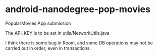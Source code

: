 # android-nanodegree-pop-movies
PopularMovies App submission

The API_KEY is to be set in utils/NetworkUtils.java

I think there is some bug in Room, and some DB operations may not be carried out in order, even in transactions.